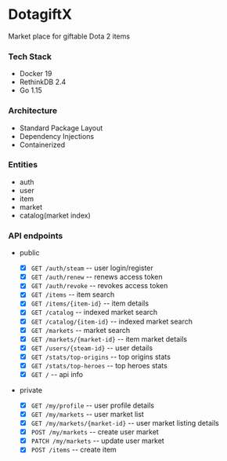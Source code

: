 # DotagiftX

Market place for giftable Dota 2 items

### Tech Stack

- Docker 19
- RethinkDB 2.4
- Go 1.15

### Architecture

- Standard Package Layout
- Dependency Injections
- Containerized

### Entities

- auth
- user
- item
- market
- catalog(market index)

### API endpoints

- public

  - [x] `GET /auth/steam` -- user login/register
  - [x] `GET /auth/renew` -- renews access token
  - [x] `GET /auth/revoke` -- revokes access token
  - [x] `GET /items` -- item search
  - [x] `GET /items/{item-id}` -- item details
  - [x] `GET /catalog` -- indexed market search
  - [x] `GET /catalog/{item-id}` -- indexed market search
  - [x] `GET /markets` -- market search
  - [x] `GET /markets/{market-id}` -- item market details
  - [x] `GET /users/{steam-id}` -- user details
  - [x] `GET /stats/top-origins` -- top origins stats
  - [x] `GET /stats/top-heroes` -- top heroes stats
  - [x] `GET /` -- api info

- private
  - [x] `GET /my/profile` -- user profile details
  - [x] `GET /my/markets` -- user market list
  - [x] `GET /my/markets/{market-id}` -- user market listing details
  - [x] `POST /my/markets` -- create user market
  - [x] `PATCH /my/markets` -- update user market
  - [x] `POST /items` -- create item
